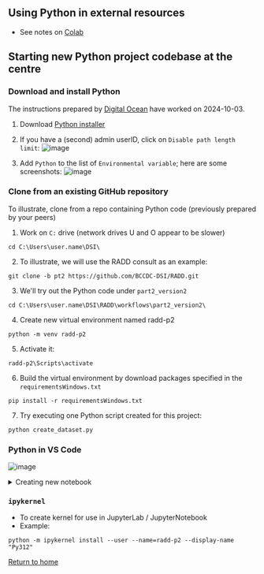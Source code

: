 
## Using Python in external resources

- See notes on [Colab](colab)

## Starting new Python project codebase at the centre

### Download and install Python

The instructions prepared by [Digital Ocean](https://www.digitalocean.com/community/tutorials/install-python-windows-10) have worked on 2024-10-03.

1. Download [Python installer](https://www.python.org/downloads/windows/)

2. If you have a (second) admin userID, click on ```Disable path length limit```:
  ![image](https://github.com/user-attachments/assets/c8c84fa3-1a38-45cf-b538-888f0c48a18f)

3. Add ```Python``` to the list of ```Environmental variable```; here are some screenshots:
  ![image](https://github.com/user-attachments/assets/dba02098-d18d-4d8b-931e-f6cf43703a26)


### Clone from an existing GitHub repository 

To illustrate, clone from a repo containing Python code (previously prepared by your peers)

1. Work on ```C:``` drive (network drives U and O appear to be slower)
  ```
  cd C:\Users\user.name\DSI\
  ```

2. To illustrate, we will use the RADD consult as an example:
  ```
  git clone -b pt2 https://github.com/BCCDC-DSI/RADD.git
  ```

3. We'll try out the Python code under ```part2_version2```
  ```
  cd C:\Users\user.name\DSI\RADD\workflows\part2_version2\
  ```

4. Create new virtual environment named radd-p2
  ```
  python -m venv radd-p2
  ```

5. Activate it:
  ```
  radd-p2\Scripts\activate
  ```

6. Build the virtual environment by download packages specified in the ```requirementsWindows.txt```
  ```
  pip install -r requirementsWindows.txt
  ```

7. Try executing one Python script created for this project:
  ```
  python create_dataset.py
  ```


### Python in VS Code

![image](https://github.com/user-attachments/assets/9b9a4e00-eef1-481f-8529-670968911cc2)

<details>
  
<summary>Creating new notebook</summary>


1. Go to Command Palette 
  ![image](https://github.com/user-attachments/assets/692e6b67-75b6-413a-85f2-926176666e8d)

2. Search by typing "Create":
  ![image](https://github.com/user-attachments/assets/05743a5c-b868-4293-8fba-10c00dfce162)

3. Select the ```kernel```
  ![image](https://github.com/user-attachments/assets/200dd04e-9756-40b4-a8d7-eefec888d521)

</details> 


### ```ipykernel```

- To create kernel for use in JupyterLab / JupyterNotebook
- Example:
```
python -m ipykernel install --user --name=radd-p2 --display-name "Py312"
```


[Return to home](../)
